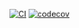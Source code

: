 [![CI](https://github.com/saiqi/fantasio/actions/workflows/CI.yml/badge.svg?branch=main)](https://github.com/saiqi/fantasio/actions/workflows/CI.yml)
[![codecov](https://codecov.io/gh/saiqi/fantasio/branch/main/graph/badge.svg?token=MXY9QBNK9Q)](https://codecov.io/gh/saiqi/fantasio)